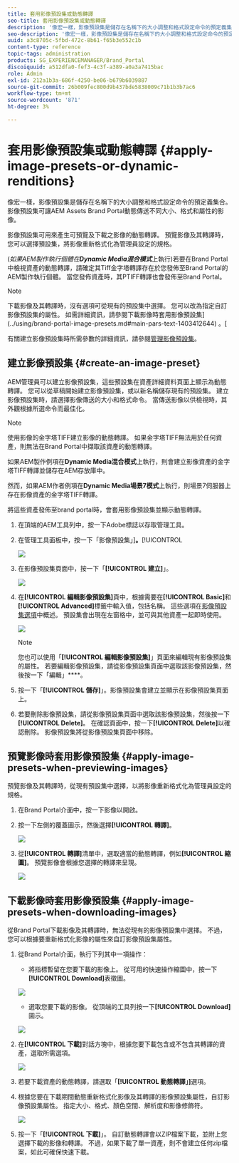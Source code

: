 ```yaml
---
title: 套用影像預設集或動態轉譯
seo-title: 套用影像預設集或動態轉譯
description: '像宏一樣，影像預設集是儲存在名稱下的大小調整和格式設定命令的預定義集合。 影像預設集可讓AEM Assets Brand Portal動態傳送不同大小、格式和屬性的影像。 '
seo-description: '像宏一樣，影像預設集是儲存在名稱下的大小調整和格式設定命令的預定義集合。 影像預設集可讓AEM Assets Brand Portal動態傳送不同大小、格式和屬性的影像。 '
uuid: a3c8705c-5fbd-472c-8b61-f65b3e552c1b
content-type: reference
topic-tags: administration
products: SG_EXPERIENCEMANAGER/Brand_Portal
discoiquuid: a512dfa0-fef3-4c3f-a389-a0a3a7415bac
role: Admin
exl-id: 212a1b3a-686f-4250-be06-b679b6039887
source-git-commit: 26b009fec800d9b437bde5838009c71b1b3b7ac6
workflow-type: tm+mt
source-wordcount: '871'
ht-degree: 3%

---
```


# 套用影像預設集或動態轉譯 {#apply-image-presets-or-dynamic-renditions}

像宏一樣，影像預設集是儲存在名稱下的大小調整和格式設定命令的預定義集合。 影像預設集可讓AEM Assets Brand Portal動態傳送不同大小、格式和屬性的影像。

影像預設集可用來產生可預覽及下載之影像的動態轉譯。 預覽影像及其轉譯時，您可以選擇預設集，將影像重新格式化為管理員設定的規格。

(*如果AEM製作執行個體在&#x200B;**Dynamic Media混合模式***上執行)若要在Brand Portal中檢視資產的動態轉譯，請確定其Tiff金字塔轉譯存在於您發佈至Brand Portal的AEM製作執行個體。 當您發佈資產時，其PTIFF轉譯也會發佈至Brand Portal。

>[!NOTE]
>
>下載影像及其轉譯時，沒有選項可從現有的預設集中選擇。 您可以改為指定自訂影像預設集的屬性。 如需詳細資訊，請參閱下載影像時套用影像預設集](../using/brand-portal-image-presets.md#main-pars-text-1403412644) 。[


有關建立影像預設集時所需參數的詳細資訊，請參閱[管理影像預設集](https://docs.adobe.com/docs/en/AEM/6-0/administer/integration/dynamic-media/image-presets.html)。

## 建立影像預設集 {#create-an-image-preset}

AEM管理員可以建立影像預設集，這些預設集在資產詳細資料頁面上顯示為動態轉譯。 您可以從草稿開始建立影像預設集，或以新名稱儲存現有的預設集。 建立影像預設集時，請選擇影像傳送的大小和格式命令。 當傳送影像以供檢視時，其外觀根據所選命令而最佳化。

>[!NOTE]
>
>使用影像的金字塔TIFF建立影像的動態轉譯。 如果金字塔TIFF無法用於任何資產，則無法在Brand Portal中擷取該資產的動態轉譯。
>
>如果AEM製作例項在&#x200B;**Dynamic Media混合模式**&#x200B;上執行，則會建立影像資產的金字塔TIFF轉譯並儲存在AEM存放庫中。
>
>然而，如果AEM作者例項在&#x200B;**Dynamic Media場景7模式**&#x200B;上執行，則場景7伺服器上存在影像資產的金字塔TIFF轉譯。
>
>將這些資產發佈至brand portal時，會套用影像預設集並顯示動態轉譯。


1. 在頂端的AEM工具列中，按一下Adobe標誌以存取管理工具。

1. 在管理工具面板中，按一下「影像預設集」]**。**[!UICONTROL 

   ![](assets/admin-tools-panel-4.png)

1. 在影像預設集頁面中，按一下「**[!UICONTROL 建立]**」。

   ![](assets/image_preset_homepage.png)

1. 在&#x200B;**[!UICONTROL 編輯影像預設集]**&#x200B;頁中，根據需要在&#x200B;**[!UICONTROL Basic]**&#x200B;和&#x200B;**[!UICONTROL Advanced]**&#x200B;標籤中輸入值，包括名稱。 這些選項在[影像預設集選項](https://docs.adobe.com/docs/en/AEM/6-0/administer/integration/dynamic-media/image-presets.html#Image%20preset%20options)中概述。 預設集會出現在左窗格中，並可與其他資產一起即時使用。

   ![](assets/image_preset_create.png)

   >[!NOTE]
   >
   >您也可以使用「**[!UICONTROL 編輯影像預設集]**」頁面來編輯現有影像預設集的屬性。 若要編輯影像預設集，請從影像預設集頁面中選取該影像預設集，然後按一下「編輯」****。

1. 按一下「**[!UICONTROL 儲存]**」。影像預設集會建立並顯示在影像預設集頁面上。
1. 若要刪除影像預設集，請從影像預設集頁面中選取該影像預設集，然後按一下&#x200B;**[!UICONTROL Delete]**。 在確認頁面中，按一下&#x200B;**[!UICONTROL Delete]**&#x200B;以確認刪除。 影像預設集將從影像預設集頁面中移除。

## 預覽影像時套用影像預設集  {#apply-image-presets-when-previewing-images}

預覽影像及其轉譯時，從現有預設集中選擇，以將影像重新格式化為管理員設定的規格。

1. 在Brand Portal介面中，按一下影像以開啟。
1. 按一下左側的覆蓋圖示，然後選擇&#x200B;**[!UICONTROL 轉譯]**。

   ![](assets/image-preset-previewrenditions.png)

1. 從&#x200B;**[!UICONTROL 轉譯]**&#x200B;清單中，選取適當的動態轉譯，例如&#x200B;**[!UICONTROL 縮圖]**。 預覽影像會根據您選擇的轉譯來呈現。

   ![](assets/image-preset-previewrenditionthumbnail.png)

## 下載影像時套用影像預設集 {#apply-image-presets-when-downloading-images}

從Brand Portal下載影像及其轉譯時，無法從現有的影像預設集中選擇。 不過，您可以根據要重新格式化影像的屬性來自訂影像預設集屬性。

1. 從Brand Portal介面，執行下列其中一項操作：

   * 將指標暫留在您要下載的影像上。 從可用的快速操作縮圖中，按一下&#x200B;**[!UICONTROL Download]**&#x200B;表徵圖。

   ![](assets/downloadsingleasset.png)

   * 選取您要下載的影像。 從頂端的工具列按一下&#x200B;**[!UICONTROL Download]**&#x200B;圖示。

   ![](assets/downloadassets.png)

1. 在&#x200B;**[!UICONTROL 下載]**&#x200B;對話方塊中，根據您要下載包含或不包含其轉譯的資產，選取所需選項。

   ![](assets/donload-assets-dialog.png)

1. 若要下載資產的動態轉譯，請選取「**[!UICONTROL 動態轉譯」]**&#x200B;選項。
1. 根據您要在下載期間動態重新格式化影像及其轉譯的影像預設集屬性，自訂影像預設集屬性。 指定大小、格式、顏色空間、解析度和影像修飾符。

   ![](assets/dynamicrenditions.png)

1. 按一下「**[!UICONTROL 下載]**」。 自訂動態轉譯會以ZIP檔案下載，並附上您選擇下載的影像和轉譯。 不過，如果下載了單一資產，則不會建立任何zip檔案，如此可確保快速下載。
